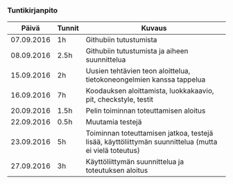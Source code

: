 ### Tuntikirjanpito
Päivä | Tunnit | Kuvaus
------------|-------|------
07.09.2016 | 1h | Githubiin tutustumista
08.09.2016 | 2.5h |Githubiin tutustumista ja aiheen suunnittelua
15.09.2016 | 2h | Uusien tehtävien teon aloittelua, tietokoneongelmien kanssa tappelua
16.09.2016 | 7h | Koodauksen aloittamista, luokkakaavio, pit, checkstyle, testit
20.09.2016 | 1.5h | Pelin toiminnan toteuttamisen aloitus
22.09.2016 | 0.5h | Muutamia testejä 
23.09.2016 | 5h | Toiminnan toteuttamisen jatkoa, testejä lisää, käyttöliittymän suunnittelua (mutta ei vielä toteutus)
27.09.2016 | 3h | Käyttöliittymän suunnittelua ja toteutuksen aloitus


